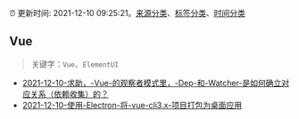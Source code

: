 :alarm_clock: 更新时间: 2021-12-10 09:25:21。[来源分类](../README.md)、[标签分类](../TAGS.md)、[时间分类](../TIMELINE.md)

## Vue


> 关键字：`Vue`、`ElementUI`



- [2021-12-10-求助，-Vue-的观察者模式里，-Dep-和-Watcher-是如何确立对应关系（依赖收集）的？](https://www.v2ex.com/t/821381) 
- [2021-12-10-使用-Electron-将-vue-cli3.x-项目打包为桌面应用](https://toutiao.io/k/4v2h3ni) 